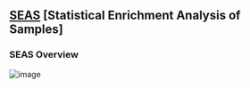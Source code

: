## [SEAS](http://discovery.informatics.uab.edu/SEAS/) [Statistical Enrichment Analysis of Samples]


### SEAS Overview
![image](https://user-images.githubusercontent.com/58329032/214688697-187828a5-07c8-4191-a509-4123b627bf4f.png)
